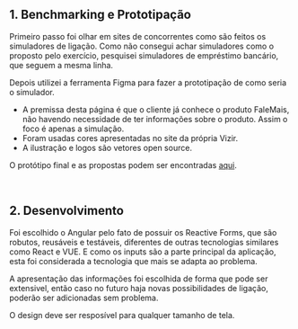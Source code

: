 ## 1. Benchmarking e Prototipação

Primeiro passo foi olhar em sites de concorrentes como são feitos os simuladores de ligação. Como não consegui achar simuladores como o proposto pelo exercício, pesquisei simuladores de empréstimo bancário, que seguem a mesma linha.

Depois utilizei a ferramenta Figma para fazer a prototipação de como seria o simulador.
* A premissa desta página é que o cliente já conhece o produto FaleMais, não havendo necessidade de ter informações sobre o produto. Assim o foco é apenas a simulação.
* Foram usadas cores apresentadas no site da própria Vizir.
* A ilustração e logos são vetores open source.

O protótipo final e as propostas podem ser encontradas [aqui](https://www.figma.com/file/RDvCjm7LZBq4MMVAIgbgTm/Simulador-Telzir?node-id=1%3A2). 

<br>

## 2. Desenvolvimento

Foi escolhido o Angular pelo fato de possuir os Reactive Forms, que são robutos, reusáveis e testáveis, diferentes de outras tecnologias similares como React e VUE. E como os inputs são a parte principal da aplicação, esta foi considerada a tecnologia que mais se adapta ao problema.

A apresentação das informações foi escolhida de forma que pode ser extensivel, então caso no futuro haja novas possibilidades de ligação, poderão ser adicionadas sem problema.

O design deve ser resposível para qualquer tamanho de tela.
